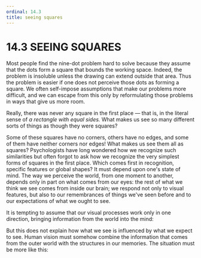 ```yaml
---
ordinal: 14.3
title: seeing squares
---
```


# 14.3 SEEING SQUARES 

<p>Most people find the nine-dot problem hard to solve because they assume that the dots form a square that bounds the working space. Indeed, the problem is insoluble unless the drawing can extend outside that area. Thus the problem is easier if one does not perceive those dots as forming a square. We often self-impose assumptions that make our problems more difficult, and we can escape from this only by reformulating those problems in ways that give us more room.</p>
<p>Really, there was never any square in the first place &mdash; that is, in the literal sense of <em>a rectangle with equal sides.</em> What makes us see so many different sorts of things as though they were squares?</p>
<p>Some of these squares have no corners, others have no edges, and some of them have neither corners nor edges! What makes us see them all as squares? Psychologists have long wondered how we recognize such similarities but often forgot to ask how we recognize the very simplest forms of squares in the first place. Which comes first in recognition, specific features or global shapes? It must depend upon one's state of mind. The way we perceive the world, from one moment to another, depends only in part on what comes from our eyes: the rest of what we think we see comes from inside our brain; we respond not only to visual features, but also to our remembrances of things we've seen before and to our expectations of what we ought to see.</p>
<p>It is tempting to assume that our visual processes work only in one direction, bringing information from the world into the mind:</p>
<p>But this does not explain how what we see is influenced by what we expect to see. Human vision must somehow combine the information that comes from the outer world with the structures in our memories. The situation must be more like this:</p>